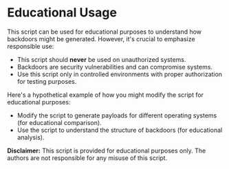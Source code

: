 # Educational Usage

This script can be used for educational purposes to understand how backdoors might be generated. However, it's crucial to emphasize responsible use:

* This script should **never** be used on unauthorized systems.
* Backdoors are security vulnerabilities and can compromise systems.
* Use this script only in controlled environments with proper authorization for testing purposes.

Here's a hypothetical example of how you might modify the script for educational purposes:

* Modify the script to generate payloads for different operating systems (for educational comparison).
* Use the script to understand the structure of backdoors (for educational analysis).

**Disclaimer:** This script is provided for educational purposes only.  The authors are not responsible for any misuse of this script.